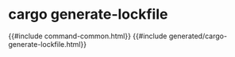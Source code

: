 # cargo generate-lockfile
{{#include command-common.html}}
{{#include generated/cargo-generate-lockfile.html}}
